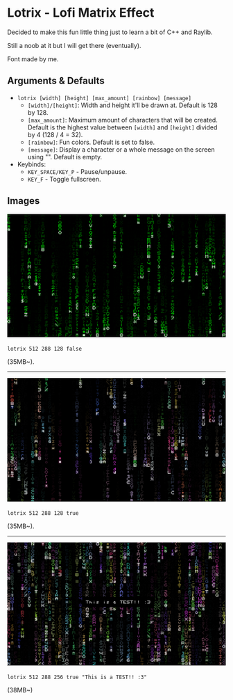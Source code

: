 # Lotrix - Lofi Matrix Effect

Decided to make this fun little thing just to learn a bit of C++ and Raylib.

Still a noob at it but I will get there (eventually).

Font made by me.

## Arguments & Defaults
  - `lotrix [width] [height] [max_amount] [rainbow] [message]`
    - `[width]/[height]`: Width and height it'll be drawn at. Default is 128 by 128.
    - `[max_amount]`: Maximum amount of characters that will be created. Default is the highest value between `[width]` and `[height]` divided by 4 (128 / 4 = 32).
    - `[rainbow]`: Fun colors. Default is set to false.
    - `[message]`: Display a character or a whole message on the screen using "". Default is empty.
- Keybinds:
  - `KEY_SPACE/KEY_P` - Pause/unpause.
  - `KEY_F` - Toggle fullscreen.

## Images

![](imgs/preview1.png)

`lotrix 512 288 128 false`

(35MB~).

---
![](imgs/preview2.png)

`lotrix 512 288 128 true`

(35MB~).

---
![](imgs/previewmsg.png)

`lotrix 512 288 256 true "This is a TEST!! :3"`

(38MB~)
